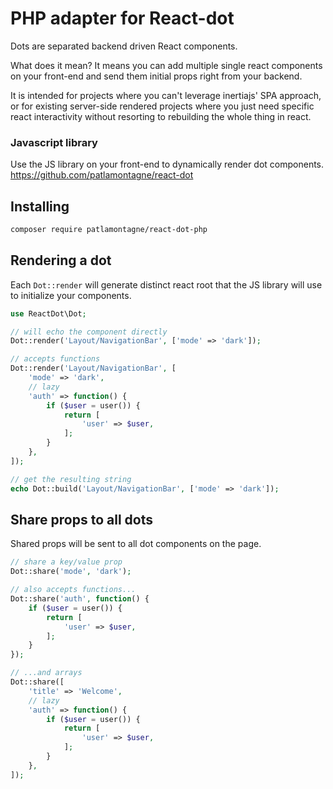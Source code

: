 # PHP adapter for React-dot

Dots are separated backend driven React components.

What does it mean? It means you can add multiple single react components on your front-end and send them initial props right from your backend.

It is intended for projects where you can't leverage inertiajs' SPA approach, or for existing server-side rendered projects where you just need specific react interactivity without resorting to rebuilding the whole thing in react.

### Javascript library

Use the JS library on your front-end to dynamically render dot components.
https://github.com/patlamontagne/react-dot

## Installing

```sh
composer require patlamontagne/react-dot-php
```

## Rendering a dot 

Each `Dot::render` will generate distinct react root that the JS library will use to initialize your components.

```php
use ReactDot\Dot;

// will echo the component directly
Dot::render('Layout/NavigationBar', ['mode' => 'dark']);

// accepts functions
Dot::render('Layout/NavigationBar', [
    'mode' => 'dark',
    // lazy
    'auth' => function() {
        if ($user = user()) {
            return [
                'user' => $user,
            ];
        }
    },
]);

// get the resulting string
echo Dot::build('Layout/NavigationBar', ['mode' => 'dark']);
```

## Share props to all dots

Shared props will be sent to all dot components on the page.

```php
// share a key/value prop
Dot::share('mode', 'dark');

// also accepts functions...
Dot::share('auth', function() {
    if ($user = user()) {
        return [
            'user' => $user,
        ];
    }
});

// ...and arrays
Dot::share([
    'title' => 'Welcome',
    // lazy
    'auth' => function() {
        if ($user = user()) {
            return [
                'user' => $user,
            ];
        }
    },
]);

```
